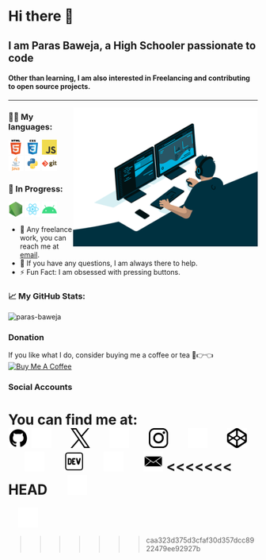 # Hi there 👋
##  I am Paras Baweja, a High Schooler passionate to code  
#### Other than learning, I am also interested in Freelancing and contributing to open source projects.
<hr>
<img align="right" src="./Content/profile-gif.gif" alt="GIf" height="280">  

### 👨‍💻 My languages:  
<code><img height="30" src="https://raw.githubusercontent.com/github/explore/80688e429a7d4ef2fca1e82350fe8e3517d3494d/topics/html/html.png"></code>
<code><img height="30" src="https://raw.githubusercontent.com/github/explore/80688e429a7d4ef2fca1e82350fe8e3517d3494d/topics/css/css.png"></code>
<code><img height="30" src="https://raw.githubusercontent.com/github/explore/80688e429a7d4ef2fca1e82350fe8e3517d3494d/topics/javascript/javascript.png"></code>
<code><img height="30" src="https://raw.githubusercontent.com/github/explore/80688e429a7d4ef2fca1e82350fe8e3517d3494d/topics/java/java.png"></code>
<code><img height="30" src="https://raw.githubusercontent.com/github/explore/80688e429a7d4ef2fca1e82350fe8e3517d3494d/topics/python/python.png"></code>
<code><img height="30" src="https://raw.githubusercontent.com/github/explore/80688e429a7d4ef2fca1e82350fe8e3517d3494d/topics/git/git.png"></code>
### 🌱 In Progress:  
<code><img height="30" src="https://raw.githubusercontent.com/github/explore/80688e429a7d4ef2fca1e82350fe8e3517d3494d/topics/nodejs/nodejs.png"></code>
<code><img height="30" src="https://raw.githubusercontent.com/github/explore/80688e429a7d4ef2fca1e82350fe8e3517d3494d/topics/react/react.png"></code>
<code><img height="30" src="https://raw.githubusercontent.com/github/explore/80688e429a7d4ef2fca1e82350fe8e3517d3494d/topics/android/android.png"></code>
* 💼 Any freelance work, you can reach me at [email](mailto:parasbaweja@outlook.com).  
* 💬 If you have any questions, I am always there to help.  
* ⚡ Fun Fact: I am obsessed with pressing buttons.

### 📈 My GitHub Stats:
<img src="https://github-readme-stats.vercel.app/api?username=paras-baweja&show_icons=true&theme=gotham" alt="paras-baweja" />

### Donation
If you like what I do, consider buying me a coffee or tea 🥺👉👈  
<a href="https://www.buymeacoffee.com/parasbaweja" target="_blank"><img src="https://cdn.buymeacoffee.com/buttons/v2/default-blue.png" alt="Buy Me A Coffee" width="150" ></a>  

### Social Accounts
You can find me at:  
[![github profile link](./Content/github-for-light.webp)](https://www.github.com/Paras-Baweja#gh-light-mode-only)
[![github profile link](./Content/github-for-dark.webp)](https://www.github.com/Paras-Baweja#gh-dark-mode-only)
&nbsp;&nbsp;&nbsp;&nbsp;&nbsp;[![x profile link](./Content/x-for-light.webp)](https://www.twitter.com/ParasBaw#gh-light-mode-only)
&nbsp;&nbsp;&nbsp;&nbsp;&nbsp;[![x profile link](./Content/x-for-dark.webp)](https://www.twitter.com/ParasBaw#gh-dark-mode-only)
&nbsp;&nbsp;&nbsp;&nbsp;&nbsp;[![instagram profile link](./Content/instagram-for-light.webp)](https://www.instagram.com/paras.baw#gh-light-mode-only)
&nbsp;&nbsp;&nbsp;&nbsp;&nbsp;[![instagram profile link](./Content/instagram-for-dark.webp)](https://www.instagram.com/paras.baw#gh-dark-mode-only)
&nbsp;&nbsp;&nbsp;&nbsp;&nbsp;[![codepen profile link](./Content/codepen-for-light.webp)](https://codepen.io/Paras-Baweja#gh-light-mode-only)
&nbsp;&nbsp;&nbsp;&nbsp;&nbsp;[![codepen profile link](./Content/codepen-for-dark.webp)](https://codepen.io/Paras-Baweja#gh-dark-mode-only)
&nbsp;&nbsp;&nbsp;&nbsp;&nbsp;[![dev profile link](./Content/dev-for-light.webp)](https://dev.to/parasbaweja#gh-light-mode-only)
&nbsp;&nbsp;&nbsp;&nbsp;&nbsp;[![dev profile link](./Content/dev-for-dark.webp)](https://dev.to/parasbaweja#gh-dark-mode-only)
&nbsp;&nbsp;&nbsp;&nbsp;&nbsp;[![mail link](./Content/mail-for-light.webp)](mailto:parasbaweja@outlook.com#gh-light-mode-only)
<<<<<<< HEAD
&nbsp;&nbsp;&nbsp;&nbsp;&nbsp;[![mail link](./Content/mail-for-dark.webp)](mailto:parasbaweja@outlook.com#gh-dark-mode-only)
=======
&nbsp;&nbsp;&nbsp;&nbsp;&nbsp;[![mail link](./Content/mail-for-dark.webp)](mailto:parasbaweja@outlook.com#gh-dark-mode-only)
>>>>>>> caa323d375d3cfaf30d357dcc8922479ee92927b

